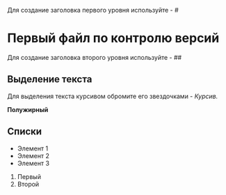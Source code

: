Для создание заголовка первого уровня используйте - #
# Первый файл по контролю версий

Для создание заголовка второго уровня используйте - ##

## Выделение текста

Для выделения текста курсивом обромите его звездочками - *Курсив.*

**Полужирный**

## Списки

* Элемент 1
* Элемент 2 
* Элемент 3

1. Первый 
2. Второй


